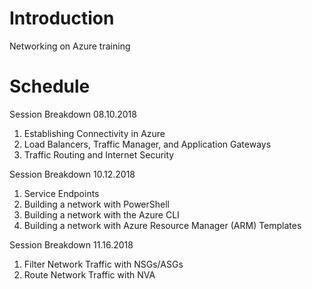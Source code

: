 # Introduction 
Networking on Azure training

# Schedule
Session Breakdown 08.10.2018
1.	Establishing Connectivity in Azure
2.	Load Balancers, Traffic Manager, and Application Gateways
3.	Traffic Routing and Internet Security

Session Breakdown 10.12.2018
1.	Service Endpoints
2.	Building a network with PowerShell
3.	Building a network with the Azure CLI
1.	Building a network with Azure Resource Manager (ARM) Templates

Session Breakdown 11.16.2018
1. Filter Network Traffic with NSGs/ASGs
2. Route Network Traffic with NVA
